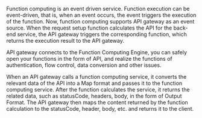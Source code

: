 Function computing is an event driven service. Function execution can be event-driven, that is, when an event occurs, the event triggers the execution of the function. Now, function computing supports API gateway as an event source. When the request setup function calculates the API for the back-end service, the API gateway triggers the corresponding function, which returns the execution result to the API gateway.

API gateway connects to the Function Computing Engine, you can safely open your functions in the form of API, and realize the functions of authentication, flow control, data conversion and other issues.


When an API gateway calls a function computing service, it converts the relevant data of the API into a Map format and passes it to the function computing service. After the function calculates the service, it returns the related data, such as statusCode, headers, body, in the form of Output Format. The API gateway then maps the content returned by the function calculation to the statusCode, header, body, etc. and returns it to the client.
